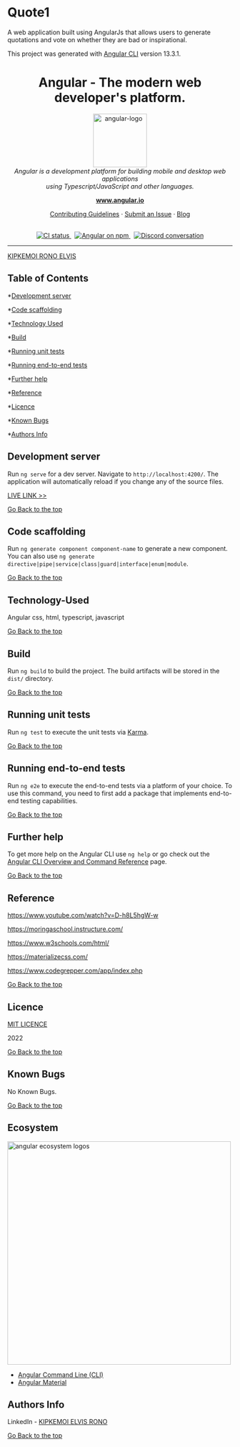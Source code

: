 # Quote1
A web application built using AngularJs that allows users to generate quotations and vote on whether they are bad or inspirational.

This project was generated with [Angular CLI](https://github.com/angular/angular-cli) version 13.3.1.
<h1 align="center">Angular - The modern web developer's platform.</h1>

<p align="center">
  <img src="https://raw.githubusercontent.com/angular/angular/master/aio/src/assets/images/logos/angular/angular.png" alt="angular-logo" width="120px" height="120px"/>
  <br>
  <i>Angular is a development platform for building mobile and desktop web applications
    <br> using Typescript/JavaScript and other languages.</i>
  <br>
</p>

<p align="center">
  <a href="https://www.angular.io"><strong>www.angular.io</strong></a>
  <br>
</p>

<p align="center">
  <a href="CONTRIBUTING.md">Contributing Guidelines</a>
  ·
  <a href="https://github.com/angular/angular/issues">Submit an Issue</a>
  ·
  <a href="https://blog.angular.io/">Blog</a>
  <br>
  <br>
</p>

<p align="center">
  <a href="https://circleci.com/gh/angular/workflows/angular/tree/master">
    <img src="https://img.shields.io/circleci/build/github/angular/angular/master.svg?logo=circleci&logoColor=fff&label=CircleCI" alt="CI status" />
  </a>&nbsp;
  <a href="https://www.npmjs.com/@angular/core">
    <img src="https://img.shields.io/npm/v/@angular/core.svg?logo=npm&logoColor=fff&label=NPM+package&color=limegreen" alt="Angular on npm" />
  </a>&nbsp;
  <a href="https://discord.gg/angular">
    <img src="https://img.shields.io/discord/463752820026376202.svg?logo=discord&logoColor=fff&label=Discord&color=7389d8" alt="Discord conversation" />
  </a>
</p>

<hr>


[KIPKEMOI RONO ELVIS](https://github.com/DynastyElvis)

## Table of Contents

*[Development server](#Development-server)

*[Code scaffolding](#Code-scaffolding)

*[Technology Used](#Technology-Used)

*[Build](#Build)

*[Running unit tests](#Running-unit-tests)

*[Running end-to-end tests](#Running-end-to-end-tests)

*[Further help](#Further-help)

*[Reference](#Reference)


*[Licence](#Licence)


*[Known Bugs](#Known-Bugs)


*[Authors Info](#Authors-Info)


## Development server

Run `ng serve` for a dev server. Navigate to `http://localhost:4200/`. The application will automatically reload if you change any of the source files.

[LIVE LINK >>](https://dynastyelvis.github.io/Quotes/)


[Go Back to the top](#Quote1)

## Code scaffolding

Run `ng generate component component-name` to generate a new component. You can also use `ng generate directive|pipe|service|class|guard|interface|enum|module`.

[Go Back to the top](#Quote1)

## Technology-Used
Angular
css, html, typescript, javascript

[Go Back to the top](#Quote1)

## Build

Run `ng build` to build the project. The build artifacts will be stored in the `dist/` directory.

[Go Back to the top](#Quote1)


## Running unit tests

Run `ng test` to execute the unit tests via [Karma](https://karma-runner.github.io).

[Go Back to the top](#Quote1)

## Running end-to-end tests

Run `ng e2e` to execute the end-to-end tests via a platform of your choice. To use this command, you need to first add a package that implements end-to-end testing capabilities.

[Go Back to the top](#Quote1)

## Further help

To get more help on the Angular CLI use `ng help` or go check out the [Angular CLI Overview and Command Reference](https://angular.io/cli) page.

[Go Back to the top](#Quote1)

## Reference
https://www.youtube.com/watch?v=D-h8L5hgW-w

https://moringaschool.instructure.com/ 

https://www.w3schools.com/html/

https://materializecss.com/

https://www.codegrepper.com/app/index.php

[Go Back to the top](#Quote1)

## Licence

[MIT LICENCE](https://github.com/DynastyElvis/PIZZA-Palace/blob/main/LICENSE)

2022

[Go Back to the top](#Quote1)

## Known Bugs

No Known Bugs.

[Go Back to the top](#Quote1)

## Ecosystem

<p>
  <img src="https://raw.githubusercontent.com/angular/angular/master/docs/images/angular-ecosystem-logos.png" alt="angular ecosystem logos" width="500px" height="auto">
</p>

- [Angular Command Line (CLI)](https://cli.angular.io/)
- [Angular Material](https://material.angular.io/)


## Authors Info
LinkedIn - [KIPKEMOI ELVIS RONO](https://www.linkedin.com/in/elvis-rono-aa3548209/)

[Go Back to the top](#Quote1)
